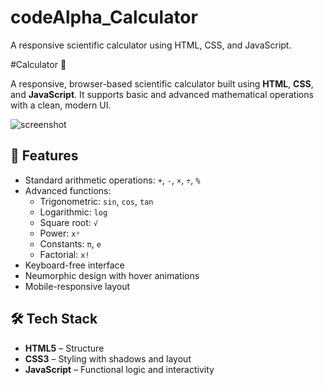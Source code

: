 # codeAlpha_Calculator
A responsive scientific calculator using HTML, CSS, and JavaScript.

#Calculator 🧮

A responsive, browser-based scientific calculator built using **HTML**, **CSS**, and **JavaScript**. It supports basic and advanced mathematical operations with a clean, modern UI.

![screenshot](https://user-images.githubusercontent.com/ashwinichauragade/screnshot.png) 

## 🚀 Features
- Standard arithmetic operations: `+`, `-`, `×`, `÷`, `%`
- Advanced functions:
  - Trigonometric: `sin`, `cos`, `tan`
  - Logarithmic: `log`
  - Square root: `√`
  - Power: `xʸ`
  - Constants: `π`, `e`
  - Factorial: `x!`
- Keyboard-free interface
- Neumorphic design with hover animations
- Mobile-responsive layout

## 🛠️ Tech Stack

- **HTML5** – Structure
- **CSS3** – Styling with shadows and layout
- **JavaScript** – Functional logic and interactivity



